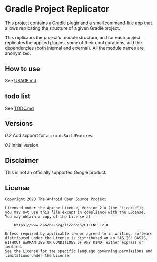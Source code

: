 # Gradle Project Replicator #

This project contains a Gradle plugin and a small command-line app that allows replicating the
structure of a given Gradle project.

This replicates the project's module structure, and for each project replicates the applied plugins,
some of their configurations, and the dependencies (both internal and external).
All the module names are anonymized.

## How to use  ##

See [USAGE.md](docs/USAGE.md)

## todo list ## 

See [TODO.md](TODO.md)

## Versions ##

*0.2* Add support for `android.BuildFeatures`.

*0.1* Initial version.

## Disclaimer ##

This is not an officially supported Google product.

## License ##

    Copyright 2020 The Android Open Source Project

    Licensed under the Apache License, Version 2.0 (the "License");
    you may not use this file except in compliance with the License.
    You may obtain a copy of the License at

        https://www.apache.org/licenses/LICENSE-2.0

    Unless required by applicable law or agreed to in writing, software
    distributed under the License is distributed on an "AS IS" BASIS,
    WITHOUT WARRANTIES OR CONDITIONS OF ANY KIND, either express or implied.
    See the License for the specific language governing permissions and
    limitations under the License.
